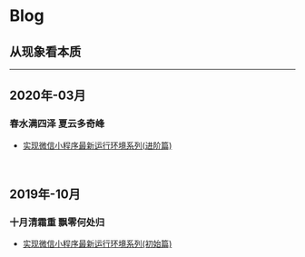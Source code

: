 
# <i class="fas fa-book fa-1x"></i> Blog
## <span style=" color: Dodgerblue;"><i class="fas fa-glasses fa-2x "></i></span>   从现象看本质
***

## 2020年-03月
### 春水满四泽 夏云多奇峰
* [实现微信小程序最新运行环境系列(进阶篇)](https://github.com/gongmw/blog/issues/6)

<br/>

## 2019年-10月
### 十月清霜重 飘零何处归
* [实现微信小程序最新运行环境系列(初始篇)](https://github.com/gongmw/blog/issues/5)




